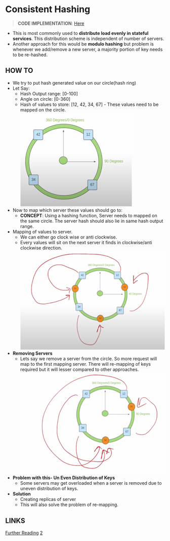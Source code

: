 # Consistent Hashing
> **CODE IMPLEMENTATION**: [Here](https://gist.github.com/VarunVats9/5b785b7aed29eddfaf3436f16f607bcc)
* This is most commonly used to **distribute load evenly in stateful services**. This distribution scheme is independent of number of servers.
* Another approach for this would be **modulo hashing** but problem is whenever we add/remove a new server, a majority portion of key needs to be re-hashed. 

## HOW TO 
* We try to put hash generated value on our circle(hash ring)
* Let Say: 
    * Hash Output range: [0-100]
    * Angle on circle: [0-360]
    * Hash of values to store: [12, 42, 34, 67] - These values need to be mapped on the circle. 
    ![CH1](./img/CH1.png)
* Now to map which server these values should go to: 
    * **CONCEPT**: Using a hashing function, Server needs to mapped on the same circle. The server hash should also lie in same hash output range. 
* Mapping of values to server. 
    * We can either go clock wise or anti clockwise. 
    * Every values will sit on the next server it finds in clockwise/anti clockwise direction. 
    ![CH2](./img/CH2.png)
* **Removing Servers** 
    * Lets say we remove a server from the circle. So more request will map to the first mapping server. There will re-mapping of keys required but it will lesser compared to other approaches. 
    ![CH3](./img/CH3.png)
* **Problem with this- Un Even Distribution of Keys**
    * Some servers may get overloaded when a server is removed due to uneven distribution of keys. 
* **Solution**
    * Creating replicas of server
    * This will also solve the problem of re-mapping. 


## LINKS
[Further Reading](https://www.toptal.com/big-data/consistent-hashing)
[2](https://www.youtube.com/watch?v=bBK_So1u9ew)